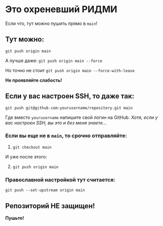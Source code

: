 # Это охреневший РИДМИ

Если что, тут можно пушить прямо в `main`!

## Тут можно:

`git push origin main`

А лучше даже:
`git push origin main --force`

Но точно не стоит `git push origin main --force-with-lease`

**Не проявляйте слабость!**

## Если у вас настроен SSH, то даже так:

`git push git@github.com:yourusername/repository.git main`

Где вместо `yourusername` напишите свой логин на GitHub. 
_Хотя, если у вас настроен SSH, вы это и без меня знаете..._

### Если вы еще не в `main`, то срочно отправляйте:

1. `git checkout main`

И уже после этого:

2. `git push origin main`

### Православной настройкой тут считается:

`git push --set-upstream origin main`

## Репозиторий НЕ защищен!

**Пушьте!**
